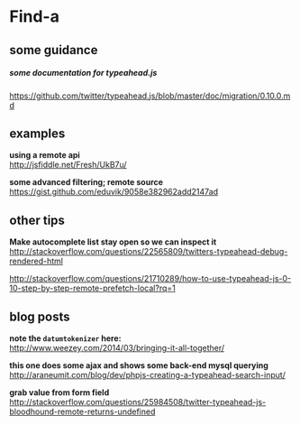 # Find-a

## some guidance
##### some documentation for typeahead.js
https://github.com/twitter/typeahead.js/blob/master/doc/migration/0.10.0.md


## examples
**using a remote api**  
http://jsfiddle.net/Fresh/UkB7u/

**some advanced filtering; remote source**  
https://gist.github.com/eduvik/9058e382962add2147ad



## other tips
**Make autocomplete list stay open so we can inspect it**  
http://stackoverflow.com/questions/22565809/twitters-typeahead-debug-rendered-html

http://stackoverflow.com/questions/21710289/how-to-use-typeahead-js-0-10-step-by-step-remote-prefetch-local?rq=1


## blog posts
**note the ```datumtokenizer``` here:**  
http://www.weezey.com/2014/03/bringing-it-all-together/

**this one does some ajax  and shows some back-end mysql querying**  
http://araneumit.com/blog/dev/phpjs-creating-a-typeahead-search-input/

**grab value from form field**  
http://stackoverflow.com/questions/25984508/twitter-typeahead-js-bloodhound-remote-returns-undefined


